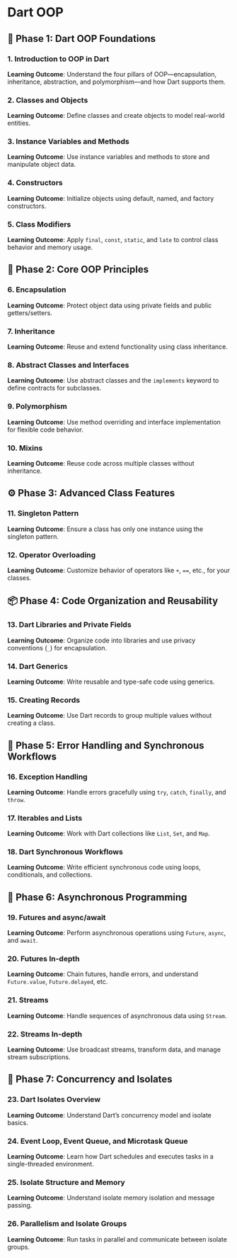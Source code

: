 # Dart OOP

## 📘 Phase 1: Dart OOP Foundations

### 1. Introduction to OOP in Dart
**Learning Outcome**: Understand the four pillars of OOP—encapsulation, inheritance, abstraction, and polymorphism—and how Dart supports them.

### 2. Classes and Objects
**Learning Outcome**: Define classes and create objects to model real-world entities.

### 3. Instance Variables and Methods
**Learning Outcome**: Use instance variables and methods to store and manipulate object data.

### 4. Constructors
**Learning Outcome**: Initialize objects using default, named, and factory constructors.

### 5. Class Modifiers
**Learning Outcome**: Apply `final`, `const`, `static`, and `late` to control class behavior and memory usage.

## 🧬 Phase 2: Core OOP Principles

### 6. Encapsulation
**Learning Outcome**: Protect object data using private fields and public getters/setters.

### 7. Inheritance
**Learning Outcome**: Reuse and extend functionality using class inheritance.

### 8. Abstract Classes and Interfaces
**Learning Outcome**: Use abstract classes and the `implements` keyword to define contracts for subclasses.

### 9. Polymorphism
**Learning Outcome**: Use method overriding and interface implementation for flexible code behavior.

### 10. Mixins
**Learning Outcome**: Reuse code across multiple classes without inheritance.

## ⚙️ Phase 3: Advanced Class Features

### 11. Singleton Pattern
**Learning Outcome**: Ensure a class has only one instance using the singleton pattern.

### 12. Operator Overloading
**Learning Outcome**: Customize behavior of operators like `+`, `==`, etc., for your classes.

## 📦 Phase 4: Code Organization and Reusability

### 13. Dart Libraries and Private Fields
**Learning Outcome**: Organize code into libraries and use privacy conventions (`_`) for encapsulation.

### 14. Dart Generics
**Learning Outcome**: Write reusable and type-safe code using generics.

### 15. Creating Records
**Learning Outcome**: Use Dart records to group multiple values without creating a class.

## 🧵 Phase 5: Error Handling and Synchronous Workflows

### 16. Exception Handling
**Learning Outcome**: Handle errors gracefully using `try`, `catch`, `finally`, and `throw`.

### 17. Iterables and Lists
**Learning Outcome**: Work with Dart collections like `List`, `Set`, and `Map`.

### 18. Dart Synchronous Workflows
**Learning Outcome**: Write efficient synchronous code using loops, conditionals, and collections.

## 🔄 Phase 6: Asynchronous Programming

### 19. Futures and async/await
**Learning Outcome**: Perform asynchronous operations using `Future`, `async`, and `await`.

### 20. Futures In-depth
**Learning Outcome**: Chain futures, handle errors, and understand `Future.value`, `Future.delayed`, etc.

### 21. Streams
**Learning Outcome**: Handle sequences of asynchronous data using `Stream`.

### 22. Streams In-depth
**Learning Outcome**: Use broadcast streams, transform data, and manage stream subscriptions.

## 🧠 Phase 7: Concurrency and Isolates

### 23. Dart Isolates Overview
**Learning Outcome**: Understand Dart’s concurrency model and isolate basics.

### 24. Event Loop, Event Queue, and Microtask Queue
**Learning Outcome**: Learn how Dart schedules and executes tasks in a single-threaded environment.

### 25. Isolate Structure and Memory
**Learning Outcome**: Understand isolate memory isolation and message passing.

### 26. Parallelism and Isolate Groups
**Learning Outcome**: Run tasks in parallel and communicate between isolate groups.
